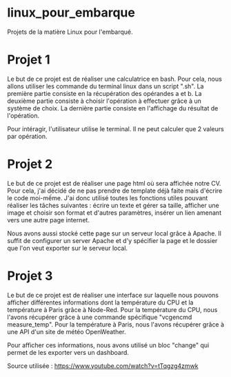 # linux_pour_embarque
Projets de la matière Linux pour l'embarqué.

# Projet 1 
Le but de ce projet est de réaliser une calculatrice en bash. 
Pour cela, nous allons utiliser les commande du terminal linux dans un script ".sh".
La première partie consiste en la récupération des opérandes a et b. 
La deuxième partie consiste à choisir l'opération à effectuer grâce à un système de choix. 
La dernière partie consiste en l'affichage du résultat de l'opération. 

Pour intéragir, l'utilisateur utilise le terminal. Il ne peut calculer que 2 valeurs par opération.

# Projet 2
Le but de ce projet est de réaliser une page html où sera affichée notre CV.
Pour cela, j'ai décidé de ne pas prendre de template déjà faite mais d'écrire le code moi-mếme.
J'ai donc utilisé toutes les fonctions utiles pouvant réaliser les tâches suivantes : écrire un texte et gérer sa taille, afficher une image et choisir son format et d'autres paramètres, insérer un lien amenant vers une autre page internet. 

Nous avons aussi stocké cette page sur un serveur local grâce à Apache. 
Il suffit de configurer un server Apache et d'y spécifier la page et le dossier que l'on veut exporter sur le serveur local. 

# Projet 3
Le but de ce projet est de réaliser une interface sur laquelle nous pouvons afficher différentes informations dont la température du CPU et la température à Paris grâce à Node-Red.
Pour la température du CPU, nous l'avons récupérer grâce à une commande spécifique "vcgencmd measure_temp".
Pour la température à Paris, nous l'avons récupérer grâce à une API d'un site de météo OpenWeather.

Pour afficher ces informations, nous avons utilisé un bloc "change" qui permet de les exporter vers un dashboard.

Source utilisée : https://www.youtube.com/watch?v=tTqgzg4zmwk
